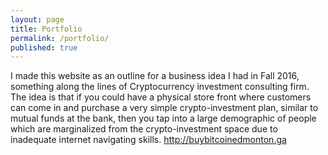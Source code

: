 ```yaml
---
layout: page
title: Portfolio
permalink: /portfolio/
published: true
---
```


I made this website as an outline for a business idea I had in Fall 2016, something along the lines of Cryptocurrency investment consulting firm. The idea is that if you could have a physical store front where customers can come in and purchase a very simple crypto-investment plan, similar to mutual funds at the bank, then you tap into a large demographic of people which are marginalized from the crypto-investment space due to inadequate internet navigating skills.
http://buybitcoinedmonton.ga
